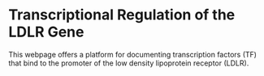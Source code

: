 # Transcriptional Regulation of the LDLR Gene

This webpage offers a platform for documenting transcription factors (TF) that bind to the promoter of the low density lipoprotein receptor (LDLR).